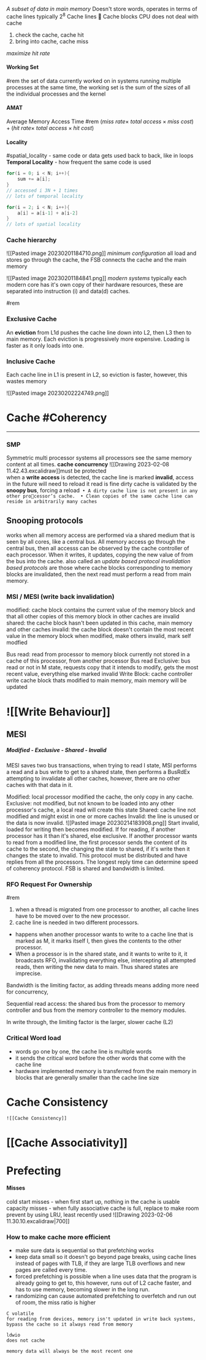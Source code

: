 *A subset of data in main memory*
Doesn't store words, operates in terms of cache lines
	typically $2^8$
Cache lines 🤝 Cache blocks
CPU does not deal with cache

1. check the cache, cache hit
2. bring into cache, cache miss

*maximize hit rate*

#### Working Set
#rem 
the set of data currently worked on
in systems running multiple processes at the same time, the working set is the sum of the sizes of all the individual processes and the kernel

#### AMAT
Average Memory Access Time
#rem
$(miss\ rate \times\ total\ access \times miss\ cost) + (hit\ rate \times\ total\ access \times hit\ cost)$

#### Locality
#spatial_locality  - same code or data gets used back to back, like in loops
**Temporal Locality** - how frequent the same code is used
```c
for(i = 0; i < N; i++){
	sum += a[i];
}
// accessed i 3N + 1 times
// lots of temporal locality

for(i = 2; i < N; i++){
	a[i] = a[i-1] + a[i-2]
}
// lots of spatial locality
```

### Cache hierarchy 
![[Pasted image 20230201184710.png]]
*minimum configuration*
all load and stores go through the cache, the FSB connects the cache and the main memory

![[Pasted image 20230201184841.png]]
*modern systems*
typically each modern core has it's own copy of their hardware resources, these are separated into instruction (i) and data(d) caches. 


#rem 
### Exclusive Cache
An **eviction** from L1d pushes the cache line down into L2, then L3 then to main memory. 
Each eviction is progressively more expensive.
Loading is faster as it only loads into one. 

### Inclusive Cache
Each cache line in L1 is present in L2, so eviction is faster, however, this wastes memory


![[Pasted image 20230202224749.png]]


# Cache #Coherency
---

### SMP
Symmetric multi processor systems 
	all processors see the same memory content at all times. 
	**cache concurrency** 
	![[Drawing 2023-02-08 11.42.43.excalidraw]]must be protected  
	when a **write access** is detected, the cache line is marked **invalid**, access in the future will need to reload it
	read is fine
	dirty cache is validated by the **snoopy bus**, forcing a reload```
	• A dirty cache line is not present in any other processor’s cache. 
	• Clean copies of the same cache line can reside in arbitrarily many caches```



## Snooping protocols
works when all memory access are performed via a shared medium that is seen by all cores, like a central bus. All memory access go through the central bus, then all accesss can be observed by the cache controller of each processor. 
	When it writes, it updates, copying the new value of from the bus into the cache. also called an *update based protocol* 
	*invalidation based protocols* are those where cache blocks corresponding to memory blocks are invalidated, then the next read must perform a read from main memory. 


### MSI / MESI (write back invalidation)
modified: 
	cache block contains the current value of the memory block and that all other copies of this memory block in other caches are invalid
shared:
	the cache block hasn't been updated in this cache, main memory and other caches 
invalid:
	the cache block doesn't contain the most recent value in the memory block
when modified, make others invalid, mark self modfied

Bus read:
	read from processor to memory block currently not stored in a cache of this processor, from another processor
Bus read Exclusive:
	bus read or not in M state, requests copy that it intends to modify, gets the most recent value, everything else marked invalid
Write Block:
	cache controller write cache block thats modified to main memory, main memory will be updated 





# ![[Write Behaviour]]
## MESI
##### Modified - Exclusive - Shared - Invalid
MESI saves two bus transactions, when trying to read I state, MSI performs a read and a bus write to get to a shared state, then performs a BusRdEx attempting to invalidate all other caches, however, there are no other caches with that data in it. 

Modified: local processor modified the cache, the only copy in any cache. 
Exclusive: not modified, but not known to be loaded into any other processor's cache, a local read will create this state
Shared: cache line not modified and might exist in one or more caches 
Invalid: the line is unused or the data is now invalid. ![[Pasted image 20230214183908.png]]
Start invalid, loaded for writing then becomes modified. If for reading, if another processor has it than it's shared, else exclusive. If another processor wants to read from a modified line, the first processor sends the content of its cache to the second, the changing the state to shared, if it's write then it changes the state to invalid. 
This protocol must be distributed and have replies from all the processors. The longest reply time can determine speed of coherency protocol. FSB is shared and bandwidth is limited. 

### RFO Request For Ownership
#rem 
1. when a thread is migrated from one processor to another, all cache lines have to be moved over to the new processor. 
2. cache line is needed in two different processors. 

- happens when another processor wants to write to a cache line that is marked as M, it marks itself I, then gives the contents to the other processor.
- When a processor is in the shared state, and it wants to write to it, it broadcasts RFO, invalidating everything else, intercepting all attempted reads, then writing the new data to main. Thus shared states are imprecise.

Bandwidth is the limiting factor, as adding threads means adding more need for concurrency, 

Sequential read access: the shared bus from the processor to memory controller and bus from the memory controller to the memory modules. 

In write through, the limiting factor is the larger, slower cache (L2)


### Critical Word load
- words go one by one, the cache line is multiple words
- it sends the critical word before the other words that come with the cache line
- hardware implemented
memory is transferred from the main memory in blocks that are generally smaller than the cache line size 

# Cache Consistency
	![[Cache Consistency]]
# [[Cache Associativity]]


# Prefecting

#### Misses
cold start misses - when first start up, nothing in the cache is usable
capacity misses - when fully associative cache is full, replace to make room
	prevent by using LRU, least recently used
![[Drawing 2023-02-06 11.30.10.excalidraw|700]]


### How to make cache more efficient
- make sure data is sequential so that prefetching works
- keep data small so it doesn't go beyond page breaks, using cache lines instead of pages with TLB, if they are large TLB overflows and new pages are called every time. 
- forced prefetching is possible when a line uses data that the program is already going to get to, this however, runs out of L2 cache faster, and has to use memory, becoming slower in the long run. 
- randomizing can cause automated prefetching to overfetch and run out of room, the miss ratio is higher

```
C volatile
for reading from devices, memory isn't updated in write back systems, 
bypass the cache so it always read from memory

ldwio
does not cache

memory data will always be the most recent one
```
